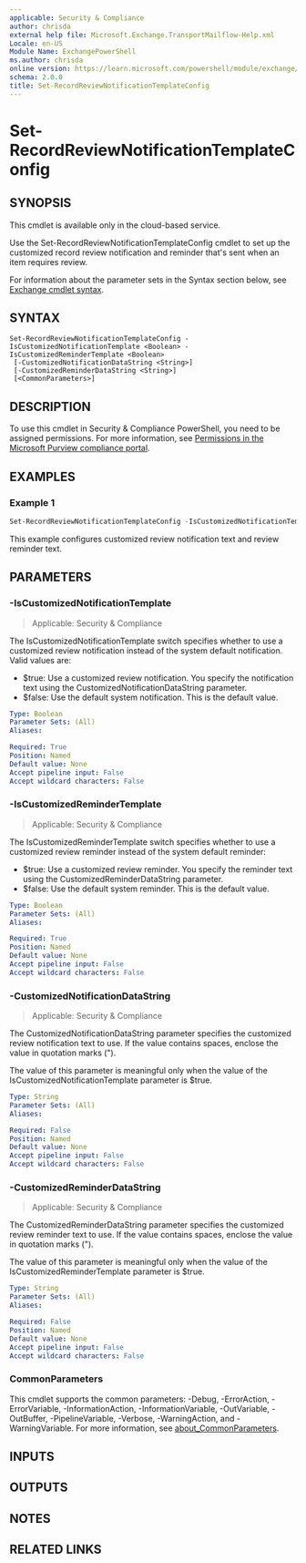 ```yaml
---
applicable: Security & Compliance
author: chrisda
external help file: Microsoft.Exchange.TransportMailflow-Help.xml
Locale: en-US
Module Name: ExchangePowerShell
ms.author: chrisda
online version: https://learn.microsoft.com/powershell/module/exchange/set-recordreviewnotificationtemplateconfig
schema: 2.0.0
title: Set-RecordReviewNotificationTemplateConfig
---
```


# Set-RecordReviewNotificationTemplateConfig

## SYNOPSIS
This cmdlet is available only in the cloud-based service.

Use the Set-RecordReviewNotificationTemplateConfig cmdlet to set up the customized record review notification and reminder that's sent when an item requires review.

For information about the parameter sets in the Syntax section below, see [Exchange cmdlet syntax](https://learn.microsoft.com/powershell/exchange/exchange-cmdlet-syntax).

## SYNTAX

```
Set-RecordReviewNotificationTemplateConfig -IsCustomizedNotificationTemplate <Boolean> -IsCustomizedReminderTemplate <Boolean>
 [-CustomizedNotificationDataString <String>]
 [-CustomizedReminderDataString <String>]
 [<CommonParameters>]
```

## DESCRIPTION
To use this cmdlet in Security & Compliance PowerShell, you need to be assigned permissions. For more information, see [Permissions in the Microsoft Purview compliance portal](https://learn.microsoft.com/purview/microsoft-365-compliance-center-permissions).

## EXAMPLES

### Example 1
```powershell
Set-RecordReviewNotificationTemplateConfig -IsCustomizedNotificationTemplate $true -CustomizedNotificationDataString "This is the Contoso notification" -IsCustomizedReminderTemplate $true -CustomizedReminderDataString "This is the Contoso reminder"
```

This example configures customized review notification text and review reminder text.

## PARAMETERS

### -IsCustomizedNotificationTemplate

> Applicable: Security & Compliance

The IsCustomizedNotificationTemplate switch specifies whether to use a customized review notification instead of the system default notification. Valid values are:

- $true: Use a customized review notification. You specify the notification text using the CustomizedNotificationDataString parameter.
- $false: Use the default system notification. This is the default value.

```yaml
Type: Boolean
Parameter Sets: (All)
Aliases:

Required: True
Position: Named
Default value: None
Accept pipeline input: False
Accept wildcard characters: False
```

### -IsCustomizedReminderTemplate

> Applicable: Security & Compliance

The IsCustomizedReminderTemplate switch specifies whether to use a customized review reminder instead of the system default reminder:

- $true: Use a customized review reminder. You specify the reminder text using the CustomizedReminderDataString parameter.
- $false: Use the default system reminder. This is the default value.

```yaml
Type: Boolean
Parameter Sets: (All)
Aliases:

Required: True
Position: Named
Default value: None
Accept pipeline input: False
Accept wildcard characters: False
```

### -CustomizedNotificationDataString

> Applicable: Security & Compliance

The CustomizedNotificationDataString parameter specifies the customized review notification text to use. If the value contains spaces, enclose the value in quotation marks (").

The value of this parameter is meaningful only when the value of the IsCustomizedNotificationTemplate parameter is $true.

```yaml
Type: String
Parameter Sets: (All)
Aliases:

Required: False
Position: Named
Default value: None
Accept pipeline input: False
Accept wildcard characters: False
```

### -CustomizedReminderDataString

> Applicable: Security & Compliance

The CustomizedReminderDataString parameter specifies the customized review reminder text to use. If the value contains spaces, enclose the value in quotation marks (").

The value of this parameter is meaningful only when the value of the IsCustomizedReminderTemplate parameter is $true.

```yaml
Type: String
Parameter Sets: (All)
Aliases:

Required: False
Position: Named
Default value: None
Accept pipeline input: False
Accept wildcard characters: False
```

### CommonParameters
This cmdlet supports the common parameters: -Debug, -ErrorAction, -ErrorVariable, -InformationAction, -InformationVariable, -OutVariable, -OutBuffer, -PipelineVariable, -Verbose, -WarningAction, and -WarningVariable. For more information, see [about_CommonParameters](https://go.microsoft.com/fwlink/p/?LinkID=113216).

## INPUTS

## OUTPUTS

## NOTES

## RELATED LINKS
